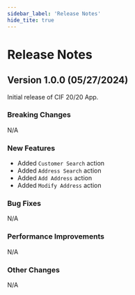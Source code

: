 ```yaml
---
sidebar_label: 'Release Notes'
hide_tite: true
---
```


# Release Notes

## Version 1.0.0 (05/27/2024)

Initial release of CIF 20/20 App.

### Breaking Changes

N/A

### New Features

- Added `Customer Search` action
- Added `Address Search` action
- Added `Add Address` action
- Added `Modify Address` action

### Bug Fixes

N/A

### Performance Improvements

N/A

### Other Changes

N/A
